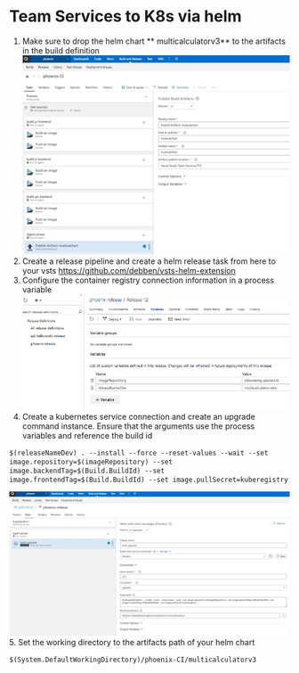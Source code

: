 # Team Services to K8s via helm
1. Make sure to drop the helm chart ** multicalculatorv3** to the artifacts in the build definition
![](images/vstsartifacts.jpeg)
2. Create a release pipeline and create a helm release task from here to your vsts https://github.com/debben/vsts-helm-extension
3. Configure the container registry connection information in a process variable
![](images/vstsvariables.png)
4. Create a kubernetes service connection and create an upgrade command instance.
Ensure that the arguments use the process variables and reference the build id
```
$(releaseNameDev) . --install --force --reset-values --wait --set image.repository=$(imageRepository) --set image.backendTag=$(Build.BuildId) --set image.frontendTag=$(Build.BuildId) --set image.pullSecret=kuberegistry
```
![](images/vstshelmrelease.jpeg)
5. Set the working directory to the artifacts path of your helm chart
```
$(System.DefaultWorkingDirectory)/phoenix-CI/multicalculatorv3
```

